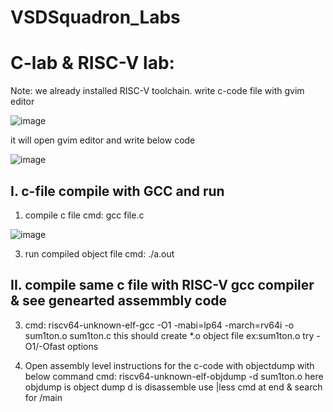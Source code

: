 # VSDSquadron_Labs
C-lab & RISC-V lab:
==================
Note: we already installed RISC-V toolchain.
	write c-code file with gvim editor 

 ![image](https://github.com/nkrvlsi/VSDSquadron_Labs/assets/170950241/06629957-d926-46cb-8b0d-e05974537719)

it will open gvim editor and write below code

![image](https://github.com/nkrvlsi/VSDSquadron_Labs/assets/170950241/3f0af1b4-4109-41c6-b2d1-19e495630b76)

I. c-file compile with GCC and run
----------------------------------
  1. compile c file 
  	cmd: gcc file.c
	
 ![image](https://github.com/nkrvlsi/VSDSquadron_Labs/assets/170950241/1984bcc3-0a10-43f2-b810-750e9bad5756)

  3. run compiled object file
  	cmd: ./a.out

II. compile same c file with RISC-V gcc compiler & see genearted assemmbly code
-------------------------------------------------------------------------------
  3. cmd: riscv64-unknown-elf-gcc -O1 -mabi=lp64 -march=rv64i -o sum1ton.o sum1ton.c
	this should create *.o object file ex:sum1ton.o
	try -O1/-Ofast options

  4. Open assembly level instructions for the c-code with objectdump with below command
	cmd: riscv64-unknown-elf-objdump -d sum1ton.o
		here 
		 objdump is object dump
		 d is disassemble
		 use |less cmd at end & search for /main
		 
